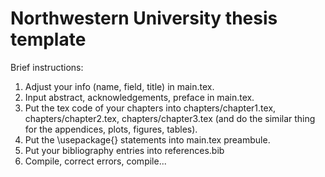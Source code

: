 # Northwestern University thesis template
Brief instructions:
1. Adjust your info (name, field, title) in main.tex.
2. Input abstract, acknowledgements, preface in main.tex.
3. Put the tex code of your chapters into chapters/chapter1.tex, chapters/chapter2.tex, chapters/chapter3.tex (and do the similar thing for the appendices, plots, figures, tables).
4. Put the \usepackage{} statements into main.tex preambule.
4. Put your bibliography entries into references.bib
5. Compile, correct errors, compile...
